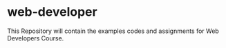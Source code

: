 # web-developer
This Repository will contain the examples codes and assignments for Web Developers Course.
